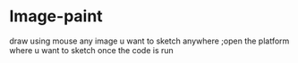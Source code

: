 # Image-paint
draw using mouse any image u want to sketch anywhere ;open the platform where u want to sketch once the code is run 
